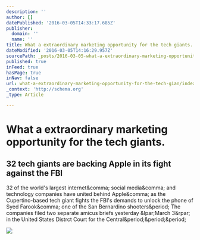 ```yaml
---
description: ''
author: []
datePublished: '2016-03-05T14:33:17.685Z'
publisher:
  domain: ''
  name: ''
title: What a extraordinary marketing opportunity for the tech giants.
dateModified: '2016-03-05T14:16:29.957Z'
sourcePath: _posts/2016-03-05-what-a-extraordinary-marketing-opportunity-for-the-tech-gian.md
published: true
inFeed: true
hasPage: true
inNav: false
url: what-a-extraordinary-marketing-opportunity-for-the-tech-gian/index.html
_context: 'http://schema.org'
_type: Article

---
```

# What a extraordinary marketing opportunity for the tech giants.

<article style=""><h1>32 tech giants are backing Apple in its fight against the FBI</h1><p>32 of the world's largest internet&amp;comma; social media&amp;comma; and technology companies have united behind Apple&amp;comma; as the Cupertino-based tech giant fights the FBI's demands to unlock the phone of Syed Farook&amp;comma; one of the San Bernardino shooters&amp;period; The companies filed two separate amicus briefs yesterday &amp;lpar;March 3&amp;rpar; in the United States Distrct Court for the Central&amp;period;&amp;period;&amp;period;</p><img src="https://i2.wp.com/qzprod.files.wordpress.com/2016/03/robert-galbraith.jpg?fit=440%2C330&amp;quality=80&amp;strip=all&amp;ssl=1" /></article>
